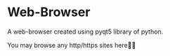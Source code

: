 # Web-Browser

A web-browser created using pyqt5 library of python.

You may browse any http/https sites here👩‍💻
